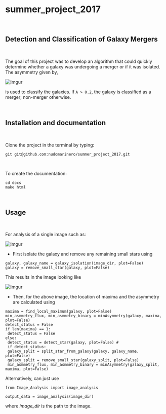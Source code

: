 summer_project_2017
===================

 

Detection and Classification of Galaxy Mergers
----------------------------------------------

 

The goal of this project was to develop an algorithm that could quickly
determine whether a galaxy was undergoing a merger or if it was isolated. The
asymmetry given by,

![Imgur](https://i.imgur.com/syGukgyt.png)

is used to classify the galaxies. If `A > 0.2`, the galaxy is classified as a
merger; non-merger otherwise.

 

Installation and documentation
------------------------------

 

Clone the project in the terminal by typing:

~~~~~~~~~~~~~~~~~~~~~~~~~~~~~~~~~~~~~~~~~~~~~~~~~~~~~~~~~~~~~~~~~~~~~~~~~~~~~~~~
git git@github.com:nudomarinero/summer_project_2017.git
~~~~~~~~~~~~~~~~~~~~~~~~~~~~~~~~~~~~~~~~~~~~~~~~~~~~~~~~~~~~~~~~~~~~~~~~~~~~~~~~

 

To create the documentation:

~~~~~~~~~~~~~~~~~~~~~~~~~~~~~~~~~~~~~~~~~~~~~~~~~~~~~~~~~~~~~~~~~~~~~~~~~~~~~~~~
cd docs
make html
~~~~~~~~~~~~~~~~~~~~~~~~~~~~~~~~~~~~~~~~~~~~~~~~~~~~~~~~~~~~~~~~~~~~~~~~~~~~~~~~

 

Usage
-----

 

For analysis of a single image such as:

![Imgur](https://i.imgur.com/MBjLkEo.png)

-   First isolate the galaxy and remove any remaining small stars using

~~~~~~~~~~~~~~~~~~~~~~~~~~~~~~~~~~~~~~~~~~~~~~~~~~~~~~~~~~~~~~~~~~~~~~~~~~~~~~~~
galaxy, galaxy_name = galaxy_isolation(image_dir, plot=False)
galaxy = remove_small_star(galaxy, plot=False)
~~~~~~~~~~~~~~~~~~~~~~~~~~~~~~~~~~~~~~~~~~~~~~~~~~~~~~~~~~~~~~~~~~~~~~~~~~~~~~~~

This results in the image looking like

![Imgur](https://i.imgur.com/SkP94RO.png)

-   Then, for the above image, the location of maxima and the asymmetry are
    calculated using

~~~~~~~~~~~~~~~~~~~~~~~~~~~~~~~~~~~~~~~~~~~~~~~~~~~~~~~~~~~~~~~~~~~~~~~~~~~~~~~~
maxima = find_local_maximum(galaxy, plot=False)
min_asmmetry_flux, min_asmmetry_binary = minAsymmetry(galaxy, maxima, plot=False) 
detect_status = False
if len(maxima) == 1:
 detect_status = False
else:
 detect_status = detect_star(galaxy, plot=False) # 
 if detect_status:
 galaxy_split = split_star_from_galaxy(galaxy, galaxy_name, plot=False)
 galaxy_split = remove_small_star(galaxy_split, plot=False)
 min_asmmetry_flux, min_asmmetry_binary = minAsymmetry(galaxy_split, maxima, plot=False)
~~~~~~~~~~~~~~~~~~~~~~~~~~~~~~~~~~~~~~~~~~~~~~~~~~~~~~~~~~~~~~~~~~~~~~~~~~~~~~~~

Alternatively, can just use

~~~~~~~~~~~~~~~~~~~~~~~~~~~~~~~~~~~~~~~~~~~~~~~~~~~~~~~~~~~~~~~~~~~~~~~~~~~~~~~~
from Image_Analysis import image_analysis

output_data = image_analysis(image_dir)
~~~~~~~~~~~~~~~~~~~~~~~~~~~~~~~~~~~~~~~~~~~~~~~~~~~~~~~~~~~~~~~~~~~~~~~~~~~~~~~~

where *image_dir* is the path to the image.

 

 
